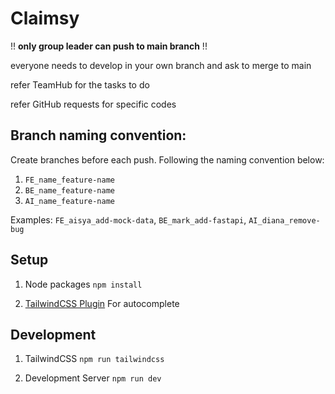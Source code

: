 # Claimsy

!! **only group leader can push to main branch** !!

everyone needs to develop in your own branch and ask to merge to main

refer TeamHub for the tasks to do

refer GitHub requests for specific codes

## Branch naming convention:

Create branches before each push. Following the naming convention below:

1. `FE_name_feature-name`
2. `BE_name_feature-name`
3. `AI_name_feature-name`

Examples:
`FE_aisya_add-mock-data`, `BE_mark_add-fastapi`, `AI_diana_remove-bug`

## Setup

1. Node packages
   `npm install`

2. [TailwindCSS Plugin](https://marketplace.visualstudio.com/items?itemName=bradlc.vscode-tailwindcss)
   For autocomplete

## Development

1. TailwindCSS
   `npm run tailwindcss`

2. Development Server
   `npm run dev`
